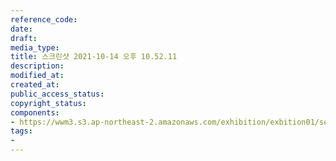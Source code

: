 ```yaml
---
reference_code: 
date: 
draft: 
media_type: 
title: 스크린샷 2021-10-14 오후 10.52.11
description: 
modified_at: 
created_at: 
public_access_status: 
copyright_status: 
components:
- https://wwm3.s3.ap-northeast-2.amazonaws.com/exhibition/exbition01/section3/스크린샷+2021-10-14+오후+10.52.11.png
tags:
- 
---
```

